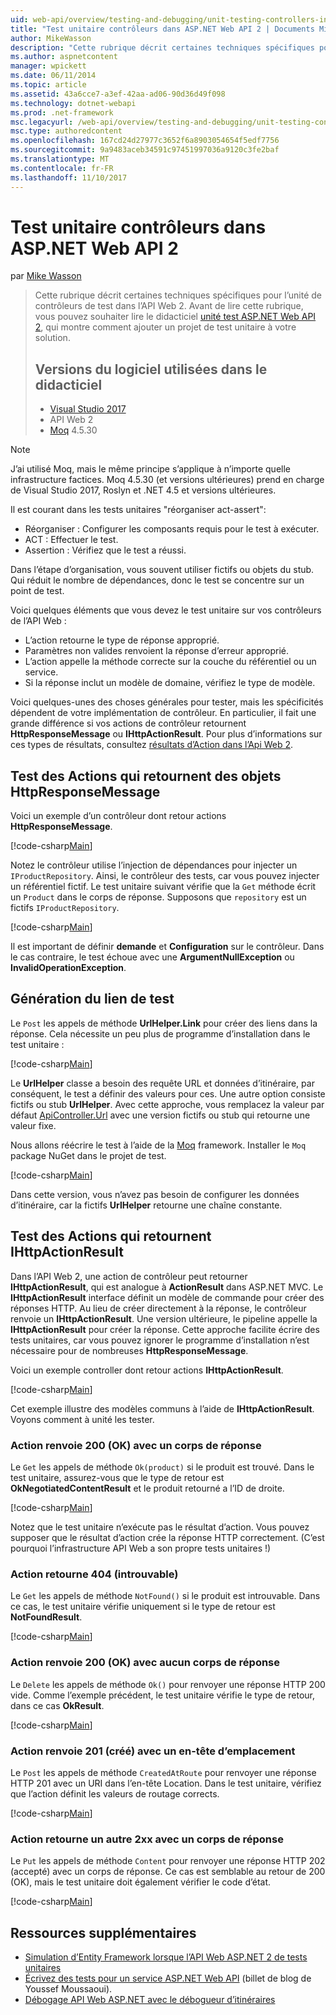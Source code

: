 ```yaml
---
uid: web-api/overview/testing-and-debugging/unit-testing-controllers-in-web-api
title: "Test unitaire contrôleurs dans ASP.NET Web API 2 | Documents Microsoft"
author: MikeWasson
description: "Cette rubrique décrit certaines techniques spécifiques pour l’unité de contrôleurs de test dans l’API Web 2. Avant de lire cette rubrique, vous pouvez souhaiter lire le didacticiel unité..."
ms.author: aspnetcontent
manager: wpickett
ms.date: 06/11/2014
ms.topic: article
ms.assetid: 43a6cce7-a3ef-42aa-ad06-90d36d49f098
ms.technology: dotnet-webapi
ms.prod: .net-framework
msc.legacyurl: /web-api/overview/testing-and-debugging/unit-testing-controllers-in-web-api
msc.type: authoredcontent
ms.openlocfilehash: 167cd24d27977c3652f6a8903054654f5edf7756
ms.sourcegitcommit: 9a9483aceb34591c97451997036a9120c3fe2baf
ms.translationtype: MT
ms.contentlocale: fr-FR
ms.lasthandoff: 11/10/2017
---
```

<a name="unit-testing-controllers-in-aspnet-web-api-2"></a>Test unitaire contrôleurs dans ASP.NET Web API 2
====================
par [Mike Wasson](https://github.com/MikeWasson)

> Cette rubrique décrit certaines techniques spécifiques pour l’unité de contrôleurs de test dans l’API Web 2. Avant de lire cette rubrique, vous pouvez souhaiter lire le didacticiel [unité test ASP.NET Web API 2](unit-testing-with-aspnet-web-api.md), qui montre comment ajouter un projet de test unitaire à votre solution.
> 
> ## <a name="software-versions-used-in-the-tutorial"></a>Versions du logiciel utilisées dans le didacticiel
> 
> - [Visual Studio 2017](https://www.visualstudio.com/vs/)
> - API Web 2
> - [Moq](https://github.com/Moq) 4.5.30

> [!NOTE]
> J’ai utilisé Moq, mais le même principe s’applique à n’importe quelle infrastructure factices. Moq 4.5.30 (et versions ultérieures) prend en charge de Visual Studio 2017, Roslyn et .NET 4.5 et versions ultérieures.

Il est courant dans les tests unitaires &quot;réorganiser act-assert&quot;:

- Réorganiser : Configurer les composants requis pour le test à exécuter.
- ACT : Effectuer le test.
- Assertion : Vérifiez que le test a réussi.

Dans l’étape d’organisation, vous souvent utiliser fictifs ou objets du stub. Qui réduit le nombre de dépendances, donc le test se concentre sur un point de test.

Voici quelques éléments que vous devez le test unitaire sur vos contrôleurs de l’API Web :

- L’action retourne le type de réponse approprié.
- Paramètres non valides renvoient la réponse d’erreur approprié.
- L’action appelle la méthode correcte sur la couche du référentiel ou un service.
- Si la réponse inclut un modèle de domaine, vérifiez le type de modèle.

Voici quelques-unes des choses générales pour tester, mais les spécificités dépendent de votre implémentation de contrôleur. En particulier, il fait une grande différence si vos actions de contrôleur retournent **HttpResponseMessage** ou **IHttpActionResult**. Pour plus d’informations sur ces types de résultats, consultez [résultats d’Action dans l’Api Web 2](../getting-started-with-aspnet-web-api/action-results.md).

## <a name="testing-actions-that-return-httpresponsemessage"></a>Test des Actions qui retournent des objets HttpResponseMessage

Voici un exemple d’un contrôleur dont retour actions **HttpResponseMessage**.

[!code-csharp[Main](unit-testing-controllers-in-web-api/samples/sample1.cs)]

Notez le contrôleur utilise l’injection de dépendances pour injecter un `IProductRepository`. Ainsi, le contrôleur des tests, car vous pouvez injecter un référentiel fictif. Le test unitaire suivant vérifie que la `Get` méthode écrit un `Product` dans le corps de réponse. Supposons que `repository` est un fictifs `IProductRepository`.

[!code-csharp[Main](unit-testing-controllers-in-web-api/samples/sample2.cs)]

Il est important de définir **demande** et **Configuration** sur le contrôleur. Dans le cas contraire, le test échoue avec une **ArgumentNullException** ou **InvalidOperationException**.

## <a name="testing-link-generation"></a>Génération du lien de test

Le `Post` les appels de méthode **UrlHelper.Link** pour créer des liens dans la réponse. Cela nécessite un peu plus de programme d’installation dans le test unitaire :

[!code-csharp[Main](unit-testing-controllers-in-web-api/samples/sample3.cs)]

Le **UrlHelper** classe a besoin des requête URL et données d’itinéraire, par conséquent, le test a définir des valeurs pour ces. Une autre option consiste fictifs ou stub **UrlHelper**. Avec cette approche, vous remplacez la valeur par défaut [ApiController.Url](https://msdn.microsoft.com/en-us/library/system.web.http.apicontroller.url.aspx) avec une version fictifs ou stub qui retourne une valeur fixe.

Nous allons réécrire le test à l’aide de la [Moq](https://github.com/Moq) framework. Installer le `Moq` package NuGet dans le projet de test.

[!code-csharp[Main](unit-testing-controllers-in-web-api/samples/sample4.cs)]

Dans cette version, vous n’avez pas besoin de configurer les données d’itinéraire, car la fictifs **UrlHelper** retourne une chaîne constante.


## <a name="testing-actions-that-return-ihttpactionresult"></a>Test des Actions qui retournent IHttpActionResult

Dans l’API Web 2, une action de contrôleur peut retourner **IHttpActionResult**, qui est analogue à **ActionResult** dans ASP.NET MVC. Le **IHttpActionResult** interface définit un modèle de commande pour créer des réponses HTTP. Au lieu de créer directement à la réponse, le contrôleur renvoie un **IHttpActionResult**. Une version ultérieure, le pipeline appelle la **IHttpActionResult** pour créer la réponse. Cette approche facilite écrire des tests unitaires, car vous pouvez ignorer le programme d’installation n’est nécessaire pour de nombreuses **HttpResponseMessage**.

Voici un exemple controller dont retour actions **IHttpActionResult**.

[!code-csharp[Main](unit-testing-controllers-in-web-api/samples/sample5.cs)]

Cet exemple illustre des modèles communs à l’aide de **IHttpActionResult**. Voyons comment à unité les tester.

### <a name="action-returns-200-ok-with-a-response-body"></a>Action renvoie 200 (OK) avec un corps de réponse

Le `Get` les appels de méthode `Ok(product)` si le produit est trouvé. Dans le test unitaire, assurez-vous que le type de retour est **OkNegotiatedContentResult** et le produit retourné a l’ID de droite.

[!code-csharp[Main](unit-testing-controllers-in-web-api/samples/sample6.cs)]

Notez que le test unitaire n’exécute pas le résultat d’action. Vous pouvez supposer que le résultat d’action crée la réponse HTTP correctement. (C’est pourquoi l’infrastructure API Web a son propre tests unitaires !)

### <a name="action-returns-404-not-found"></a>Action retourne 404 (introuvable)

Le `Get` les appels de méthode `NotFound()` si le produit est introuvable. Dans ce cas, le test unitaire vérifie uniquement si le type de retour est **NotFoundResult**.

[!code-csharp[Main](unit-testing-controllers-in-web-api/samples/sample7.cs)]

### <a name="action-returns-200-ok-with-no-response-body"></a>Action renvoie 200 (OK) avec aucun corps de réponse

Le `Delete` les appels de méthode `Ok()` pour renvoyer une réponse HTTP 200 vide. Comme l’exemple précédent, le test unitaire vérifie le type de retour, dans ce cas **OkResult**.

[!code-csharp[Main](unit-testing-controllers-in-web-api/samples/sample8.cs)]

### <a name="action-returns-201-created-with-a-location-header"></a>Action renvoie 201 (créé) avec un en-tête d’emplacement

Le `Post` les appels de méthode `CreatedAtRoute` pour renvoyer une réponse HTTP 201 avec un URI dans l’en-tête Location. Dans le test unitaire, vérifiez que l’action définit les valeurs de routage corrects.

[!code-csharp[Main](unit-testing-controllers-in-web-api/samples/sample9.cs)]

### <a name="action-returns-another-2xx-with-a-response-body"></a>Action retourne un autre 2xx avec un corps de réponse

Le `Put` les appels de méthode `Content` pour renvoyer une réponse HTTP 202 (accepté) avec un corps de réponse. Ce cas est semblable au retour de 200 (OK), mais le test unitaire doit également vérifier le code d’état.

[!code-csharp[Main](unit-testing-controllers-in-web-api/samples/sample10.cs)]

## <a name="additional-resources"></a>Ressources supplémentaires

- [Simulation d’Entity Framework lorsque l’API Web ASP.NET 2 de tests unitaires](mocking-entity-framework-when-unit-testing-aspnet-web-api-2.md)
- [Écrivez des tests pour un service ASP.NET Web API](https://blogs.msdn.com/b/youssefm/archive/2013/01/28/writing-tests-for-an-asp-net-webapi-service.aspx) (billet de blog de Youssef Moussaoui).
- [Débogage API Web ASP.NET avec le débogueur d’itinéraires](https://blogs.msdn.com/b/webdev/archive/2013/04/04/debugging-asp-net-web-api-with-route-debugger.aspx)
